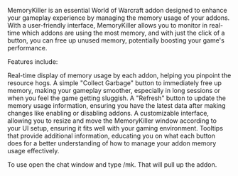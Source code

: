 MemoryKiller is an essential World of Warcraft addon designed to enhance your gameplay experience by managing the memory usage of your addons. With a user-friendly interface, MemoryKiller allows you to monitor in real-time which addons are using the most memory, and with just the click of a button, you can free up unused memory, potentially boosting your game's performance.

Features include:

Real-time display of memory usage by each addon, helping you pinpoint the resource hogs.
A simple "Collect Garbage" button to immediately free up memory, making your gameplay smoother, especially in long sessions or when you feel the game getting sluggish.
A "Refresh" button to update the memory usage information, ensuring you have the latest data after making changes like enabling or disabling addons.
A customizable interface, allowing you to resize and move the MemoryKiller window according to your UI setup, ensuring it fits well with your gaming environment.
Tooltips that provide additional information, educating you on what each button does for a better understanding of how to manage your addon memory usage effectively.
 

To use open the chat window and type /mk. That will pull up the addon.
